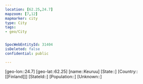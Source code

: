 ```yaml
---
location: [62.25,24.7]
mapzoom: [7,12] 
mapmarker: city 
type: City
tags:
- geo/City


SpocWebEntityId: 31404
isDeleted: false
confidential: public

---
```

[geo-lon::24.7]
[geo-lat::62.25]
[name::Keuruu]
[State::]
[Country::[[Finland]]]
[StateId::]
[Population::]
[Unknown::]

